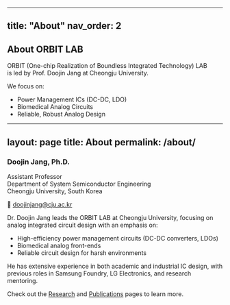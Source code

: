 
---
title: "About"
nav_order: 2
---

## About ORBIT LAB

ORBIT (One-chip Realization of Boundless Integrated Technology) LAB  
is led by Prof. Doojin Jang at Cheongju University.

We focus on:

- Power Management ICs (DC-DC, LDO)
- Biomedical Analog Circuits
- Reliable, Robust Analog Design
---
layout: page
title: About
permalink: /about/
---

### Doojin Jang, Ph.D.  
Assistant Professor  
Department of System Semiconductor Engineering  
Cheongju University, South Korea

📧 doojinjang@cju.ac.kr

Dr. Doojin Jang leads the ORBIT LAB at Cheongju University, focusing on analog integrated circuit design with an emphasis on:

- High-efficiency power management circuits (DC-DC converters, LDOs)
- Biomedical analog front-ends
- Reliable circuit design for harsh environments

He has extensive experience in both academic and industrial IC design, with previous roles in Samsung Foundry, LG Electronics, and research mentoring.

Check out the [Research](/research/) and [Publications](/publications/) pages to learn more.
